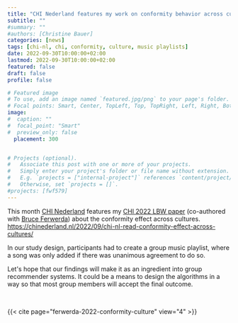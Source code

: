 ```yaml
---
title: "CHI Nederland features my work on conformity behavior across cultures"
subtitle: ""
#summary: ""
#authors: [Christine Bauer]
categories: [news]
tags: [chi-nl, chi, conformity, culture, music playlists]
date: 2022-09-30T10:00:00+02:00
lastmod: 2022-09-30T10:00:00+02:00
featured: false
draft: false
profile: false

# Featured image
# To use, add an image named `featured.jpg/png` to your page's folder.
# Focal points: Smart, Center, TopLeft, Top, TopRight, Left, Right, BottomLeft, Bottom, BottomRight.
image:
#  caption: ""
#  focal_point: "Smart"
#  preview_only: false
  placement: 300


# Projects (optional).
#   Associate this post with one or more of your projects.
#   Simply enter your project's folder or file name without extension.
#   E.g. `projects = ["internal-project"]` references `content/project/deep-learning/index.md`.
#   Otherwise, set `projects = []`.
#projects: [fwf579]
---
```


This month [CHI Nederland](https://chinederland.nl/) features my [CHI 2022 LBW paper](/publications/ferwerda-2022-conformity-culture) (co-authored with [Bruce Ferwerda](https://www.bruceferwerda.com/)) about the conformity effect across cultures.  
https://chinederland.nl/2022/09/chi-nl-read-conformity-effect-across-cultures/

In our study design, participants had to create a group music playlist, where a song was only added if there was unanimous agreement to do so.

Let's hope that our findings will make it as an ingredient into group recommender systems. It could be a means to design the algorithms in a way so that most group members will accept the final outcome. 

<br>

{{< cite page="ferwerda-2022-conformity-culture" view="4" >}}
